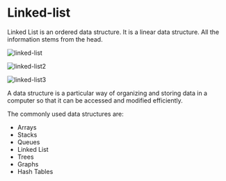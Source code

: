 # Linked-list
Linked List is an ordered data structure.
It is a linear data structure.
All the information stems from the head.

![linked-list](https://user-images.githubusercontent.com/93031593/172062498-a5e7ffa7-97af-4d97-9d72-578cf7ecc1c3.png)

![linked-list2](https://user-images.githubusercontent.com/93031593/172062506-bf1e2a4d-2c8e-49bc-872d-63c92e6766a0.jpeg)

![linked-list3](https://user-images.githubusercontent.com/93031593/172062517-21eea6da-1324-4f20-825e-0542cc89313b.png)

A data structure is a particular way of organizing and storing data in a computer so that it can be accessed and modified efficiently.

The commonly used data structures are:
  - Arrays
  - Stacks
  - Queues
  - Linked List
  - Trees
  - Graphs
  - Hash Tables
